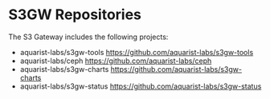 # S3GW Repositories

The S3 Gateway includes the following projects:

- aquarist-labs/s3gw-tools <https://github.com/aquarist-labs/s3gw-tools>
- aquarist-labs/ceph <https://github.com/aquarist-labs/ceph>
- aquarist-labs/s3gw-charts <https://github.com/aquarist-labs/s3gw-charts>
- aquarist-labs/s3gw-status <https://github.com/aquarist-labs/s3gw-status>
